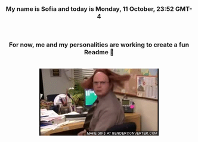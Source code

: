 


<div align="center">
<h3 >My name is Sofia and today is Monday, 11 October, 23:52 GMT-4</h3><br>
<h3 >For now, me and my personalities are working to create a fun Readme 👋
</h3><br>
<img src='img/dwight.gif' alt='working...'/>
</div>
